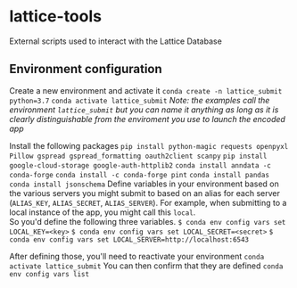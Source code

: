 # lattice-tools
External scripts used to interact with the Lattice Database

Environment configuration
---------------- 
Create a new environment and activate it
	```
	conda create -n lattice_submit python=3.7
	```
	```
	conda activate lattice_submit
	```
*Note: the examples call the environment `lattice_submit` but you can name it anything as long as it is clearly distinguishable from the enviroment you use to launch the encoded app*

Install the following packages
	```
	pip install python-magic requests openpyxl Pillow gspread gspread_formatting oauth2client scanpy
	```
	```
	pip install google-cloud-storage google-auth-httplib2
	```
	```
	conda install anndata -c conda-forge
	```
	```
	conda install -c conda-forge pint
	```
	```
	conda install pandas
	```
	```
	conda install jsonschema
	```
Define variables in your environment based on the various servers you might submit to based on an alias for each server
(`ALIAS_KEY`, `ALIAS_SECRET`, `ALIAS_SERVER`). For example, when submitting to a local instance of the app, you might call this `local`.  
So you'd define the following three variables. 
	`$ conda env config vars set LOCAL_KEY=<key>`
	`$ conda env config vars set LOCAL_SECRET=<secret>`
	`$ conda env config vars set LOCAL_SERVER=http://localhost:6543`

After defining those, you'll need to reactivate your environment
	```
	conda activate lattice_submit
	```
You can then confirm that they are defined
	```
	conda env config vars list
	```
